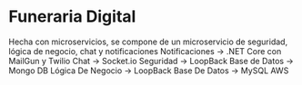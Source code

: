 # Funeraria Digital
Hecha con microservicios, se compone de un microservicio de seguridad, lógica de negocio, chat y notificaciones
Notificaciones -> .NET Core con MailGun y Twilio
Chat -> Socket.io
Seguridad -> LoopBack 
  Base de Datos -> Mongo DB
Lógica De Negocio -> LoopBack
  Base De Datos -> MySQL AWS
